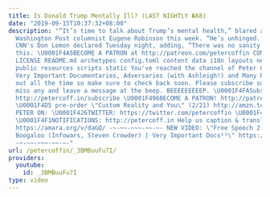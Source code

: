 ```yaml
---
title: Is Donald Trump Mentally Ill? (LAST NIGHTLY №68)
date: "2019-09-15T10:37:32+08:00"
description: "“It’s time to talk about Trump’s mental health,” blared a headline from
  Washington Post columnist Eugene Robinson this week. “He’s unhinged. It’s embarrassing,”
  CNN's Don Lemon declared Tuesday night, adding, “There was no sanity there.” Fuck
  this. \U0001F4A5BECOME A PATRON at http://patreon.com/petercoffin CONTRIBUTING.md
  LICENSE README.md archetypes config.toml content data i18n layouts netlify.toml
  public resources scripts static You've reached the channel of Peter Coffin, a weirdo.
  Very Important Documentaries, Adversaries (with Ashleigh!) and Many Peters are coming
  out all the time so make sure to check back soon. Please subscribe so you don't
  miss any and leave a message at the beep. BEEEEEEEEEP. \U0001F4FASubscribe NOW!
  http://petercoff.in/subscribe \U0001F496BECOME A PATRON! http://patreon.com/petercoffin
  \U0001F4D5 pre-order \"Custom Reality and You\" (2/21) http://amzn.to/2FEsqJR FOLLOW
  PETER ON: \U0001F426TWITTER: https://twitter.com/petercoffin \U0001F4F0MEDIUM: https://medium.com/@petercoffin
  \U0001F4F1NOTIFICATIONS: http://petercoff.in Help us caption & translate this video!
  https://amara.org/v/daGQ/ -~-~~-~~~-~~-~- NEW VIDEO: \"Free Speech 2: Censorship
  Boogaloo (Infowars, Steven Crowder) | Very Important Docs²³\" https://www.youtube.com/watch?v=SlFdykutQ0g&list=PL9oHQnEByWyXObkJN9YYQS9hxBjpN8RLG
  -~-~~-~~~-~~-~-"
url: /petercoffin/_3BMBuuFu7I/
providers:
  youtube:
    id: _3BMBuuFu7I
type: video
---
```

